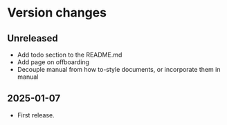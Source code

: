 # Version changes

## Unreleased

- Add todo section to the README.md
- Add page on offboarding
- Decouple manual from how to-style documents, or incorporate them in manual

## 2025-01-07

- First release.
